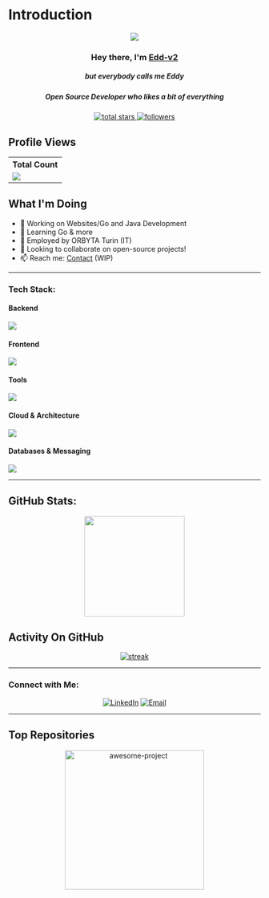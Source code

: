 # Introduction

<p align="center">
  <img src="https://readme-typing-svg.demolab.com/?lines=Think%20freely%20:%20create,%20disrupt,%20and%20evolve.%20;Claim%20the%20impossible;1+%2B%20years%20of%20coding%20experience&font=Fira%20Code&center=true&width=700&height=45&color=fff53a&vCenter=true&pause=1000&size=25" />
</p>

<h3 align="center">Hey there, I'm <a href="https://github.com/Edd-v2">Edd-v2</a></h3>
<h5 align="center">but everybody calls me Eddy</h5>
<h5 align="center">Open Source Developer who likes a bit of everything</h5>

<p align="center">
  <a href="https://github.com/Edd-v2?tab=repositories&sort=stargazers">
    <img alt="total stars" title="Total stars on GitHub" src="https://custom-icon-badges.demolab.com/github/stars/Edd-v2?color=B8B92B&style=for-the-badge&labelColor=959532&logo=star"/>
  </a>
  <a href="https://github.com/Edd-v2">
    <img alt="followers" title="Follow me on Github" src="https://img.shields.io/github/followers/Edd-v2?color=236ad3&style=for-the-badge&logo=github&label=Follow"/>
  </a>
</p>

## Profile Views

<table>
  <tr>
    <th>Total Count</th>
  </tr>
  <tr>
    <td>
      <a href="https://github.com/Edd-v2"> <img src="https://komarev.com/ghpvc/?username=Edd-v2&style=for-the-badge&color=brightgreen"> </a>
    </td>
  </tr>
</table>

## What I'm Doing

- 🔭 Working on Websites/Go and Java Development
- 🌱 Learning Go & more
- 🌱 Employed by ORBYTA Turin (IT)
- 👯 Looking to collaborate on open-source projects!
- 📫 Reach me: [Contact](#) (WIP)

---

### Tech Stack:

#### Backend
<p align="left">
  <a href="https://github.com/Edd-v2">
    <img src="https://skillicons.dev/icons?i=java,go,py,spring"> 
  </a>
</p>

#### Frontend
<p align="left">
  <a href="https://github.com/Edd-v2">
    <img src="https://skillicons.dev/icons?i=js,ts,html,angular"> 
  </a>
</p>

#### Tools
<p align="left">
  <a href="https://github.com/Edd-v2">
    <img src="https://skillicons.dev/icons?i=idea,vscode,bitbucket,figma"> 
  </a>
</p>

#### Cloud & Architecture
<p align="left">
  <a href="https://github.com/Edd-v2">
    <img src="https://skillicons.dev/icons?i=aws,docker"> 
  </a>
</p>

#### Databases & Messaging
<p align="left">
  <a href="https://github.com/Edd-v2">
    <img src="https://skillicons.dev/icons?i=mongodb,postgres,rabbitmq,oracle,postgis,minio"> 
  </a>
</p>

---

## GitHub Stats:

<p align="center">
  <img height="200px" src="https://github-readme-stats.vercel.app/api?username=Edd-v2&hide_border=true&show_icons=true&count_private=true&theme=gruvbox&bg_color=151515">
</p>

## Activity On GitHub

<p align="center">
  <a href="https://github.com/Edd-v2">      
    <img title="stats" alt="streak" src="https://github-readme-streak-stats.herokuapp.com/?user=Edd-v2&theme=dark&hide_border=true&stroke=f53b3b"/>
  </a>
</p>

---

### Connect with Me:
<p align="center">
  <a href="https://www.linkedin.com/in/edoardo-caon-354bb427a"><img alt="LinkedIn" title="LinkedIn" src="https://img.shields.io/badge/-LinkedIn-0077B5?style=for-the-badge&logo=linkedin&logoColor=white"/></a>
  <a href="mailto:edward02caon@gmail.com"><img alt="Email" title="Email" src="https://img.shields.io/badge/-Email-D14836?style=for-the-badge&logo=gmail&logoColor=white"/></a>
</p>

---

## Top Repositories

<p align="center">
  <a href="https://github.com/Edd-v2/awesome-project"><img width="278" src="https://denvercoder1-github-readme-stats.vercel.app/api/pin/?username=Edd-v2&repo=awesome-project&theme=react&bg_color=1F222E&title_color=F8D866&hide_border=true&icon_color=F8D866&show_icons=false" alt="awesome-project"></a>
</p>

<!-- Optional for highlighting specific repositories -->
<!--
  <p align="left">
    <a href="https://github.com/Thinkright20/Profile-Badges"><img width="278" src="https://denvercoder1-github-readme-stats.vercel.app/api/pin/?username=thinkright20&repo=Profile-Badges&theme=react&bg_color=1F222E&title_color=F8D866&hide_border=true&icon_color=F8D866&show_icons=false" alt="github-readme-streak-stats"></a>
  </p>
-->
